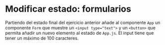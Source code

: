 # Modificar estado: formularios

Partiendo del estado final del ejercicio anterior añade al componente `App` un componente `Form` que muestre un `<input type="text">` y un `<button>` que permita añadir un nuevo elemento al estado de `App.js`. El input tiene que tener un máximo de 100 caracteres.
